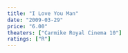 ```yaml
---
title: "I Love You Man"
date: "2009-03-29"
price: "6.00"
theaters: ["Carmike Royal Cinema 10"]
ratings: ["R"]
---
```

